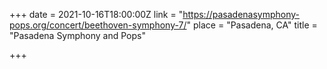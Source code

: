 +++
date = 2021-10-16T18:00:00Z
link = "https://pasadenasymphony-pops.org/concert/beethoven-symphony-7/"
place = "Pasadena, CA"
title = "Pasadena Symphony and Pops"

+++
